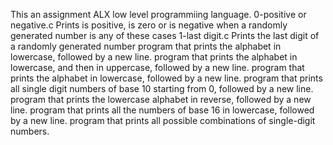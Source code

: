 This an assignment ALX low level programmiing language.
0-positive or negative.c Prints is positive, is zero or is negative when a randomly generated number is any of these cases
1-last digit.c Prints the last digit of a randomly generated number
program that prints the alphabet in lowercase, followed by a new line.
program that prints the alphabet in lowercase, and then in uppercase, followed by a new line.
program that prints the alphabet in lowercase, followed by a new line.
program that prints all single digit numbers of base 10 starting from 0, followed by a new line.
program that prints the lowercase alphabet in reverse, followed by a new line.
program that prints all the numbers of base 16 in lowercase, followed by a new line.
program that prints all possible combinations of single-digit numbers.
